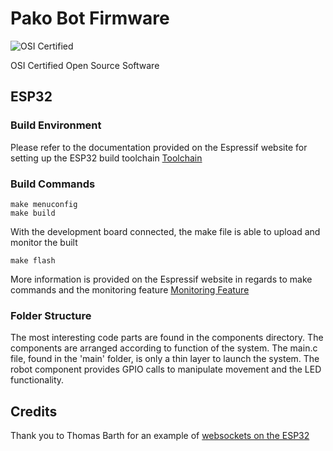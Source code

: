 # Pako Bot Firmware

![OSI Certified](http://www.samurajdata.se/opensource/mirror/trademarks/osi-certified/web/osi-certified-90x75.png)

OSI Certified Open Source Software

## ESP32

### Build Environment
Please refer to the documentation provided on the Espressif website for setting up the ESP32 build toolchain [Toolchain](https://esp-idf.readthedocs.io/en/v2.0/linux-setup.html)

### Build Commands

```
make menuconfig
make build
```

With the development board connected, the make file is able to upload and monitor the built
```
make flash
```

More information is provided on the Espressif website in regards to make commands and the monitoring feature [Monitoring Feature](http://esp-idf.readthedocs.io/en/latest/get-started/idf-monitor.html)

### Folder Structure
The most interesting code parts are found in the components directory. The components are arranged according to function of the system. The main.c file, found in the 'main' folder, is only a thin layer to launch the system. The robot component provides GPIO calls to manipulate movement and the LED functionality.

## Credits

Thank you to Thomas Barth for an example of [websockets on the ESP32](https://github.com/ThomasBarth/WebSockets-on-the-ESP32)
